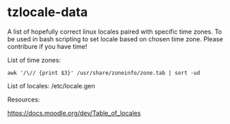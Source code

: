 # tzlocale-data
A list of hopefully correct linux locales paired with specific time zones. To be used in bash scripting to set locale based on chosen time zone. Please contribure if you have time!

List of time zones: 

    awk '/\// {print $3}' /usr/share/zoneinfo/zone.tab | sort -ud 

List of locales: /etc/locale.gen

Resources:

https://docs.moodle.org/dev/Table_of_locales


